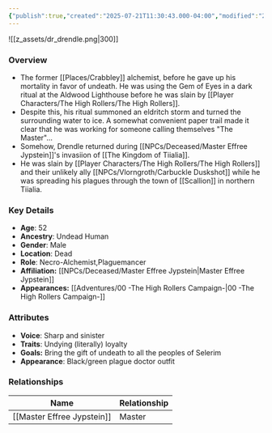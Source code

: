 ```yaml
---
{"publish":true,"created":"2025-07-21T11:30:43.000-04:00","modified":"2025-10-03T09:53:26.484-04:00","published":"2025-10-03T09:53:26.484-04:00","cssclasses":"","Age":"52","Ancestry":["Undead Human"],"Gender":"Male","Location":["Dead"],"Role":["Necro-Alchemist","Plaguemancer"],"Affiliation":["[[NPCs/Deceased/Master Effree Jypstein]]"],"Appearances":["[[00 -The High Rollers Campaign-]]"]}
---
```


![[z_assets/dr_drendle.png|300]]
### Overview
- The former [[Places/Crabbley]] alchemist, before he gave up his mortality in favor of undeath. He was using the Gem of Eyes in a dark ritual at the Aldwood Lighthouse before he was slain by [[Player Characters/The High Rollers/The High Rollers]].
- Despite this, his ritual summoned an eldritch storm and turned the surrounding water to ice. A  somewhat convenient paper trail made it clear that he was working for someone calling themselves "The Master"...
- Somehow, Drendle returned during [[NPCs/Deceased/Master Effree Jypstein]]'s invasiion of [[The Kingdom of Tiialia]].
- He was slain by [[Player Characters/The High Rollers/The High Rollers]] and their unlikely ally [[NPCs/Vlorngroth/Carbuckle Duskshot]] while he was spreading his plagues through the town of [[Scallion]] in northern Tiialia.

### Key Details
- **Age**: 52
- **Ancestry**: Undead Human
- **Gender**: Male
- **Location**: Dead
- **Role**: Necro-Alchemist,Plaguemancer
- **Affiliation:** [[NPCs/Deceased/Master Effree Jypstein\|Master Effree Jypstein]]
- **Appearances:** [[Adventures/00 -The High Rollers Campaign-\|00 -The High Rollers Campaign-]]

### Attributes
- **Voice**: Sharp and sinister
- **Traits**: Undying (literally) loyalty
- **Goals:** Bring the gift of undeath to all the peoples of Selerim
- **Appearance**: Black/green plague doctor outfit

### Relationships

| Name                       | Relationship |
| -------------------------- | ------------ |
| [[Master Effree Jypstein]] | Master       |
